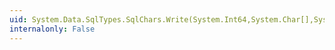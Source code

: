 ```yaml
---
uid: System.Data.SqlTypes.SqlChars.Write(System.Int64,System.Char[],System.Int32,System.Int32)
internalonly: False
---
```

